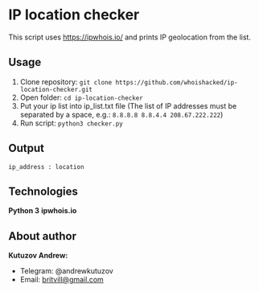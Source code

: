 # IP location checker
This script uses https://ipwhois.io/ and prints IP geolocation from the list. 

## Usage
1. Clone repository:
```git clone https://github.com/whoishacked/ip-location-checker.git```
2. Open folder:
```cd ip-location-checker```
3. Put your ip list into ip_list.txt file (The list of IP addresses must be separated by a space, e.g.: `8.8.8.8 8.8.4.4 208.67.222.222`)
4. Run script:
```python3 checker.py```

## Output

```ip_address : location```

## Technologies
**Python 3**
**ipwhois.io**

## About author

**Kutuzov Andrew:**
- Telegram: @andrewkutuzov
- Email: britvill@gmail.com
